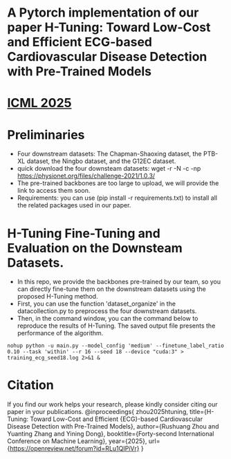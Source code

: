 # A Pytorch implementation of our paper H-Tuning: Toward Low-Cost and Efficient ECG-based Cardiovascular Disease Detection with Pre-Trained Models
# [ICML 2025](https://icml.cc/virtual/2025/poster/45284)
# Preliminaries
* Four downstream datasets: The Chapman-Shaoxing dataset, the PTB-XL dataset, the Ningbo dataset, and the G12EC dataset.
* quick download the four downsteam datasets: wget -r -N -c -np https://physionet.org/files/challenge-2021/1.0.3/
* The pre-trained backbones are too large to upload, we will provide the link to access them soon.
* Requirements: you can use (pip install -r requirements.txt) to install all the related packages used in our paper.
# H-Tuning Fine-Tuning and Evaluation on the Downsteam Datasets.
* In this repo, we provide the backbones pre-trained by our team, so you can directly fine-tune them on the downstream datasets using the proposed H-Tuning method.
* First, you can use the function 'dataset_organize' in the datacollection.py to preprocess the four downstream datasets.
* Then, in the command window, you can the command below to reproduce the results of H-Tuning. The saved output file presents the performance of the algorithm.
```
nohup python -u main.py --model_config 'medium' --finetune_label_ratio 0.10 --task 'within' --r 16 --seed 18 --device "cuda:3" > training_ecg_seed18.log 2>&1 &
```
# Citation
If you find our work helps your research, please kindly consider citing our paper in your publications.
@inproceedings{
zhou2025htuning,
title={H-Tuning: Toward Low-Cost and Efficient {ECG}-based Cardiovascular Disease Detection with Pre-Trained Models},
author={Rushuang Zhou and Yuanting Zhang and Yining Dong},
booktitle={Forty-second International Conference on Machine Learning},
year={2025},
url={https://openreview.net/forum?id=RLu1QIPiVr}
}

